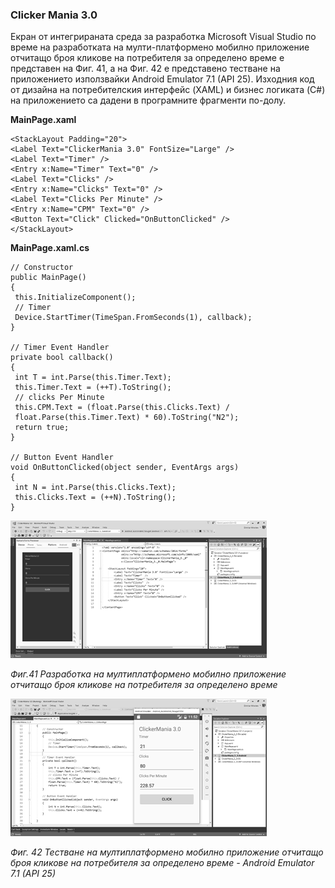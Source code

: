 ### Clicker Mania 3.0

Екран от интегрираната среда за разработка Microsoft Visual Studio по време на разработката на мулти-платформено мобилно приложение отчитащо броя кликове на потребителя за определено време е представен на Фиг. 41, а на Фиг. 42 е представено тестване на приложението използвайки Android Emulator 7.1 \(API 25\). Изходния код от дизайна на потребителския интерфейс \(XAML\) и бизнес логиката \(C\#\) на приложението са дадени в програмните фрагменти по-долу.

**MainPage.xaml**

```
<StackLayout Padding="20">
<Label Text="ClickerMania 3.0" FontSize="Large" />
<Label Text="Timer" />
<Entry x:Name="Timer" Text="0" />
<Label Text="Clicks" />
<Entry x:Name="Clicks" Text="0" />
<Label Text="Clicks Per Minute" />
<Entry x:Name="CPM" Text="0" />
<Button Text="Click" Clicked="OnButtonClicked" />
</StackLayout>
```

**MainPage.xaml.cs**

```
// Constructor
public MainPage()
{
 this.InitializeComponent();
 // Timer
 Device.StartTimer(TimeSpan.FromSeconds(1), callback);
}

// Timer Event Handler
private bool callback()
{
 int T = int.Parse(this.Timer.Text);
 this.Timer.Text = (++T).ToString();
 // clicks Per Minute
 this.CPM.Text = (float.Parse(this.Clicks.Text) /
 float.Parse(this.Timer.Text) * 60).ToString("N2");
 return true;
}

// Button Event Handler
void OnButtonClicked(object sender, EventArgs args)
{
 int N = int.Parse(this.Clicks.Text);
 this.Clicks.Text = (++N).ToString();
}
```

![](/chapter2/40.png)

_Фиг.41 Разработка на мултиплатформено мобилно приложение отчитащо броя кликове на потребителя за определено време_

![](/chapter2/41.png)

_Фиг. 42 Тестване на мултиплатформено мобилно приложение отчитащо броя кликове на потребителя за определено време - Android Emulator 7.1 \(API 25\)_

